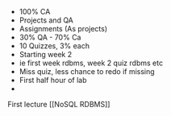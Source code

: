 - 100% CA
- Projects and QA
- Assignments (As projects)
- 30% QA - 70% Ca
- 10 Quizzes, 3% each
- Starting week 2
- ie first week rdbms, week 2 quiz rdbms etc
- Miss quiz, less chance to redo if missing
- First half hour of lab
- 
First lecture [[NoSQL RDBMS]]